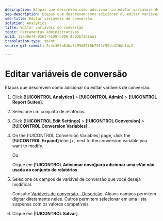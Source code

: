```yaml
---
description: Etapas que descrevem como adicionar ou editar variáveis de conversão.
seo-description: Etapas que descrevem como adicionar ou editar variáveis de conversão.
seo-title: Editar variáveis de conversão
solution: Analytics
title: Editar variáveis de conversão
topic: Ferramentas administrativas
uuid: 12a49e74-036f-4109-b306-4302bf3b8aa1
translation-type: tm+mt
source-git-commit: 8c4c368a84ba5499d85f0b7512c99de47ddb14c2

---
```



# Editar variáveis de conversão

Etapas que descrevem como adicionar ou editar variáveis de conversão.

1. Click **[!UICONTROL Analytics]** &gt; **[!UICONTROL Admin]** &gt; **[!UICONTROL Report Suites]**.
1. Selecione um conjunto de relatórios.
1. Click **[!UICONTROL Edit Settings]** &gt; **[!UICONTROL Conversion]** &gt; **[!UICONTROL Conversion Variables]**.
1. On the [!UICONTROL Conversion Variables] page, click the **[!UICONTROL Expand]** icon [+] next to the conversion variable you want to modify.

   Ou

   Clique em **[!UICONTROL Adicionar novo]para adicionar uma eVar não usada ao conjunto de relatórios.**
1. Selecione os campos de variável de conversão que você deseja modificar.

   Consulte [Variáveis de conversão - Descrição](/help/admin/admin/conversion-var-admin/conversion-var-admin.md#section_7C317BB0287A4B8EB0A1A4ECC40627BF). Alguns campos permitem digitar diretamente neles. Outros permitem selecionar em uma lista suspensa com os valores compatíveis.
1. Clique em **[!UICONTROL Salvar]**.
